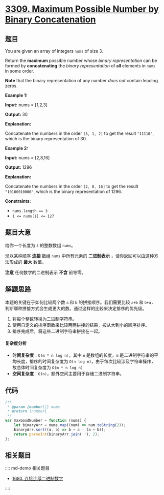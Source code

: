 # [3309. Maximum Possible Number by Binary Concatenation](https://leetcode.com/problems/maximum-possible-number-by-binary-concatenation/)

## 题目

You are given an array of integers `nums` of size 3.

Return the **maximum** possible number whose _binary representation_ can be
formed by **concatenating** the _binary representation_ of **all** elements in
`nums` in some order.

**Note** that the binary representation of any number _does not_ contain
leading zeros.

**Example 1:**

**Input:** nums = [1,2,3]

**Output:** 30

**Explanation:**

Concatenate the numbers in the order `[3, 1, 2]` to get the result `"11110"`,
which is the binary representation of 30.

**Example 2:**

**Input:** nums = [2,8,16]

**Output:** 1296

**Explanation:**

Concatenate the numbers in the order `[2, 8, 16]` to get the result
`"10100010000"`, which is the binary representation of 1296.

**Constraints:**

- `nums.length == 3`
- `1 <= nums[i] <= 127`

## 题目大意

给你一个长度为 `3` 的整数数组 `nums`。

现以某种顺序 **连接** 数组 `nums` 中所有元素的 **二进制表示** ，请你返回可以由这种方法形成的 **最大** 数值。

**注意** 任何数字的二进制表示 **不含** 前导零。

## 解题思路

本题的关键在于如何比较两个数 `a` 和 `b` 的拼接顺序。我们需要比较 `a+b` 和 `b+a`，判断哪种拼接方式会生成更大的数。通过这样的比较来决定排序的优先级。

1. 将每个整数转换为二进制字符串。
2. 使用自定义的排序函数来比较两两拼接的结果，按从大到小的顺序排序。
3. 排序完成后，将这些二进制字符串拼接在一起。

#### 复杂度分析

- **时间复杂度**：`O(m * n log n)`，其中 `n` 是数组的长度，`m` 是二进制字符串的平均长度，排序的时间复杂度为 `O(n log n)`，由于每次比较涉及字符串操作，故总体时间复杂度为 `O(m * n log n)`
- **空间复杂度**：`O(n)`，额外空间主要用于存储二进制字符串。

## 代码

```javascript
/**
 * @param {number[]} nums
 * @return {number}
 */
var maxGoodNumber = function (nums) {
	let binaryArr = nums.map((num) => num.toString(2));
	binaryArr.sort((a, b) => b + a - (a + b));
	return parseInt(binaryArr.join(''), 2);
};
```

## 相关题目

:::: md-demo 相关题目

- [1680. 连接连续二进制数字](https://leetcode.com/problems/concatenation-of-consecutive-binary-numbers)

::::
